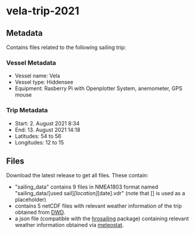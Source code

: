 # vela-trip-2021

## Metadata

Contains files related to the following sailing trip:

### Vessel Metadata

- Vessel name: Vela
- Vessel type: Hiddensee
- Equipment: Rasberry Pi with Openplotter System, anemometer, GPS mouse

### Trip Metadata

- Start: 2. August 2021 8:34
- End: 13. August 2021 14:18
- Latitudes: 54 to 56
- Longitudes: 12 to 15

## Files

Download the latest release to get all files.
These contain:

- "sailing_data" contains 9 files in NMEA1803 format named "sailing_data/[used sail]_[location]_[date].vdr" (note that [] is used as a placeholder)
- contains 5 netCDF files with relevant weather information of the trip obtained from [DWD](https://www.dwd.de/EN/Home/home_node.html).
- a json file (compatible with the [hrosailing](https://github.com/hrosailing/hrosailing) package) containing relevant weather information obtained via [meteostat](https://meteostat.net/en/).
